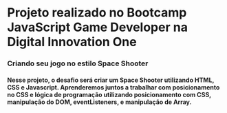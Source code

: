 
# Projeto realizado no Bootcamp JavaScript Game Developer na Digital Innovation One


### Criando seu jogo no estilo Space Shooter

#### Nesse projeto, o desafio será criar um Space Shooter utilizando HTML, CSS e Javascript. Aprenderemos juntos a trabalhar com posicionamento no CSS e lógica de programação utilizando posicionamento com CSS, manipulação do DOM, eventListeners, e manipulação de Array.
